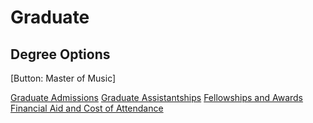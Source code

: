# Graduate

## Degree Options

[Button: Master of Music]

[Graduate Admissions](https://www.bgsu.edu/graduate/admissions.html)
[Graduate Assistantships](https://www.bgsu.edu/graduate/graduate-assistantships.html)
[Fellowships and Awards](https://www.bgsu.edu/graduate/fellowships-scholarships-and-awards/)
[Financial Aid and Cost of Attendance](https://www.bgsu.edu/graduate/financial-aid.html)
